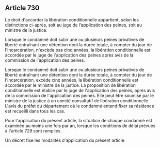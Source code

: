 Article 730
----
Le droit d'accorder la libération conditionnelle appartient, selon les
distinctions ci-après, soit au juge de l'application des peines, soit au
ministre de la justice.

Lorsque le condamné doit subir une ou plusieurs peines privatives de liberté
entraînant une détention dont la durée totale, à compter du jour de
l'incarcération, n'excède pas cinq années, la libération conditionnelle est
accordée par le juge de l'application des peines après avis de la commission de
l'application des peines.

Lorsque le condamné doit subir une ou plusieurs peines privatives de liberté
entraînant une détention dont la durée totale, à compter du jour de
l'incarcération, excède cinq années, la libération conditionnelle est accordée
par le ministre de la justice. La proposition de libération conditionnelle est
établie par le juge de l'application des peines, après avis de la commission de
l'application des peines. Elle peut être soumise par le ministre de la justice à
un comité consultatif de libération conditionnelle. L'avis du préfet du
département où le condamné entend fixer sa résidence est recueilli dans tous les
cas.

Pour l'application du présent article, la situation de chaque condamné est
examinée au moins une fois par an, lorsque les conditions de délai prévues à
l'article 729 sont remplies.

Un décret fixe les modalités d'application du présent article.
